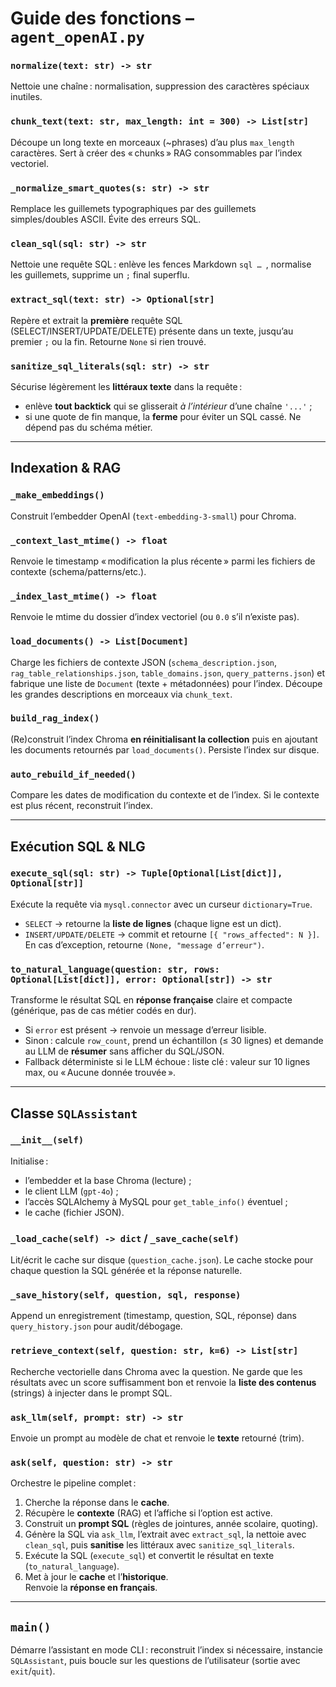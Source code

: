 # Guide des fonctions – `agent_openAI.py`

### `normalize(text: str) -> str`
Nettoie une chaîne : normalisation, suppression des caractères spéciaux inutiles.

### `chunk_text(text: str, max_length: int = 300) -> List[str]`
Découpe un long texte en morceaux (~phrases) d’au plus `max_length` caractères. Sert à créer des « chunks » RAG consommables par l’index vectoriel.

### `_normalize_smart_quotes(s: str) -> str`
Remplace les guillemets typographiques par des guillemets simples/doubles ASCII. Évite des erreurs SQL.

### `clean_sql(sql: str) -> str`
Nettoie une requête SQL : enlève les fences Markdown ```sql … ```, normalise les guillemets, supprime un `;` final superflu.

### `extract_sql(text: str) -> Optional[str]`
Repère et extrait la **première** requête SQL (SELECT/INSERT/UPDATE/DELETE) présente dans un texte, jusqu’au premier `;` ou la fin. Retourne `None` si rien trouvé.

### `sanitize_sql_literals(sql: str) -> str`
Sécurise légèrement les **littéraux texte** dans la requête :
- enlève **tout backtick** qui se glisserait *à l’intérieur* d’une chaîne `'...'` ;
- si une quote de fin manque, la **ferme** pour éviter un SQL cassé.
Ne dépend pas du schéma métier.

---

## Indexation & RAG

### `_make_embeddings()`
Construit l’embedder OpenAI (`text-embedding-3-small`) pour Chroma.

### `_context_last_mtime() -> float`
Renvoie le timestamp « modification la plus récente » parmi les fichiers de contexte (schema/patterns/etc.).

### `_index_last_mtime() -> float`
Renvoie le mtime du dossier d’index vectoriel (ou `0.0` s’il n’existe pas).

### `load_documents() -> List[Document]`
Charge les fichiers de contexte JSON (`schema_description.json`, `rag_table_relationships.json`, `table_domains.json`, `query_patterns.json`) et fabrique une liste de `Document` (texte + métadonnées) pour l’index. Découpe les grandes descriptions en morceaux via `chunk_text`.

### `build_rag_index()`
(Re)construit l’index Chroma **en réinitialisant la collection** puis en ajoutant les documents retournés par `load_documents()`. Persiste l’index sur disque.

### `auto_rebuild_if_needed()`
Compare les dates de modification du contexte et de l’index. Si le contexte est plus récent, reconstruit l’index.

---

## Exécution SQL & NLG

### `execute_sql(sql: str) -> Tuple[Optional[List[dict]], Optional[str]]`
Exécute la requête via `mysql.connector` avec un curseur `dictionary=True`.
- `SELECT` → retourne la **liste de lignes** (chaque ligne est un dict).
- `INSERT/UPDATE/DELETE` → commit et retourne `[{ "rows_affected": N }]`.
En cas d’exception, retourne `(None, "message d’erreur")`.

### `to_natural_language(question: str, rows: Optional[List[dict]], error: Optional[str]) -> str`
Transforme le résultat SQL en **réponse française** claire et compacte (générique, pas de cas métier codés en dur).
- Si `error` est présent → renvoie un message d’erreur lisible.
- Sinon : calcule `row_count`, prend un échantillon (≤ 30 lignes) et demande au LLM de **résumer** sans afficher du SQL/JSON.
- Fallback déterministe si le LLM échoue : liste clé : valeur sur 10 lignes max, ou « Aucune donnée trouvée ».

---

## Classe `SQLAssistant`

### `__init__(self)`
Initialise :
- l’embedder et la base Chroma (lecture) ;
- le client LLM (`gpt-4o`) ;
- l’accès SQLAlchemy à MySQL pour `get_table_info()` éventuel ;
- le cache (fichier JSON).

### `_load_cache(self) -> dict` / `_save_cache(self)`
Lit/écrit le cache sur disque (`question_cache.json`). Le cache stocke pour chaque question la SQL générée et la réponse naturelle.

### `_save_history(self, question, sql, response)`
Append un enregistrement (timestamp, question, SQL, réponse) dans `query_history.json` pour audit/débogage.

### `retrieve_context(self, question: str, k=6) -> List[str]`
Recherche vectorielle dans Chroma avec la question. Ne garde que les résultats avec un score suffisamment bon et renvoie la **liste des contenus** (strings) à injecter dans le prompt SQL.

### `ask_llm(self, prompt: str) -> str`
Envoie un prompt au modèle de chat et renvoie le **texte** retourné (trim).

### `ask(self, question: str) -> str`
Orchestre le pipeline complet :
1. Cherche la réponse dans le **cache**.
2. Récupère le **contexte** (RAG) et l’affiche si l’option est active.
3. Construit un **prompt SQL** (règles de jointures, année scolaire, quoting).
4. Génère la SQL via `ask_llm`, l’extrait avec `extract_sql`, la nettoie avec `clean_sql`, puis **sanitise** les littéraux avec `sanitize_sql_literals`.
5. Exécute la SQL (`execute_sql`) et convertit le résultat en texte (`to_natural_language`).
6. Met à jour le **cache** et l’**historique**.  
Renvoie la **réponse en français**.

---

## `main()`
Démarre l’assistant en mode CLI : reconstruit l’index si nécessaire, instancie `SQLAssistant`, puis boucle sur les questions de l’utilisateur (sortie avec `exit`/`quit`).

